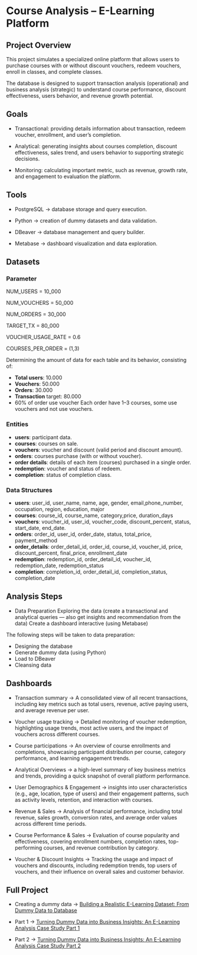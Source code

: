 # Course Analysis – E-Learning Platform

## Project Overview
This project simulates a specialized online platform that allows users to purchase courses with or without discount vouchers, redeem vouchers, enroll in classes, and complete classes.

The database is designed to support transaction analysis (operational) and business analysis (strategic) to understand course performance, discount effectiveness, users behavior, and revenue growth potential.

## Goals
- Transactional: providing details information about transaction, redeem voucher, enrollment, and user’s completion.
  
- Analytical: generating insights about courses completion, discount effectiveness, sales trend, and users behavior to supporting strategic decisions.
  
- Monitoring: calculating important metric, such as revenue, growth rate, and engagement to evaluation the platform.

## Tools
- PostgreSQL → database storage and query execution.
  
- Python → creation of dummy datasets and data validation.
  
- DBeaver → database management and query builder.
  
- Metabase → dashboard visualization and data exploration.

## Datasets
### Parameter

NUM_USERS = 10_000

NUM_VOUCHERS = 50_000

NUM_ORDERS = 30_000

TARGET_TX = 80_000

VOUCHER_USAGE_RATE = 0.6

COURSES_PER_ORDER = (1,3)

Determining the amount of data for each table and its behavior, consisting of:
- **Total users**: 10.000
- **Vouchers**: 50.000
- **Orders**: 30.000
- **Transaction** target: 80.000
- 60% of order use voucher
Each order have 1–3 courses, some use vouchers and not use vouchers.

### Entities
- **users**: participant data.
- **courses**: courses on sale.
- **vouchers**: voucher and discount (valid period and discount amount).
- **orders**: courses purchase (with or without voucher).
- **order details**: details of each item (courses) purchased in a single order.
- **redemption**: voucher and status of redeem.
- **completion**: status of completion class.

### Data Structures
- **users**: user_id, user_name, name, age, gender, email,phone_number, occupation, region, education, major
- **courses**: course_id, course_name, category,price, duration_days
- **vouchers**: voucher_id, user_id, voucher_code, discount_percent, status, start_date, end_date.
- **orders**: order_id, user_id, order_date, status, total_price, payment_method
- **order_details**: order_detail_id, order_id, course_id, voucher_id, price, discount_percent, final_price, enrollment_date
- **redemption**: redemption_id, order_detail_id, voucher_id, redemption_date, redemption_status
- **completion**: completion_id, order_detail_id, completion_status, completion_date

## Analysis Steps
- Data Preparation
Exploring the data (create a transactional and analytical queries — also get insights and recommendation from the data)
Create a dashboard interactive (using Metabase)

The following steps will be taken to data preparation:
- Designing the database
- Generate dummy data (using Python)
- Load to DBeaver
- Cleansing data

## Dashboards
- Transaction summary → A consolidated view of all recent transactions, including key metrics such as total users, revenue, active paying users, and average revenue per user.
  
- Voucher usage tracking → Detailed monitoring of voucher redemption, highlighting usage trends, most active users, and the impact of vouchers across different courses.
  
- Course participations → An overview of course enrollments and completions, showcasing participant distribution per course, category performance, and learning engagement trends.
  
- Analytical Overviews → a high-level summary of key business metrics and trends, providing a quick snapshot of overall platform performance.
  
- User Demographics & Engagement → insights into user characteristics (e.g., age, location, type of users) and their engagement patterns, such as activity levels, retention, and interaction with courses.
  
- Revenue & Sales → Analysis of financial performance, including total revenue, sales growth, conversion rates, and average order values across different time periods.
  
- Course Performance & Sales → Evaluation of course popularity and effectiveness, covering enrollment numbers, completion rates, top-performing courses, and revenue contribution by category.
  
- Voucher & Discount Insights → Tracking the usage and impact of vouchers and discounts, including redemption trends, top users of vouchers, and their influence on overall sales and customer behavior.

## Full Project
- Creating a dummy data → [Building a Realistic E-Learning Dataset: From Dummy Data to Database](https://medium.com/@fleursansvoix/building-a-realistic-e-learning-dataset-from-dummy-data-to-database-510506b408e8)
  
- Part 1 → [Turning Dummy Data into Business Insights: An E-Learning Analysis Case Study Part 1](https://medium.com/@fleursansvoix/turning-dummy-data-into-business-insights-an-e-learning-analytics-case-study-part-1-a2d2d520506c)
  
- Part 2 → [Turning Dummy Data into Business Insights: An E-Learning Analysis Case Study Part 2](https://medium.com/@fleursansvoix/turning-dummy-data-into-business-insights-an-e-learning-analysis-case-study-part-2-7555f371997e)
